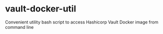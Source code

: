 # vault-docker-util
Convenient utility bash script to access Hashicorp Vault Docker image from command line 
